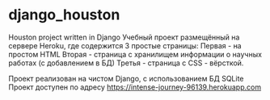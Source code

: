# django_houston
Houston project written in Django
Учебный проект размещённый на сервере Heroku, где содержится 3 простые страницы:
Первая - на простом HTML
Вторая - страница с хранилищем информации о научных работах (с добавлением в БД)
Третья - страница с CSS - вёрсткой.

Проект реализован на чистом Django, с использованием БД SQLite
Проект доступен по адресу https://intense-journey-96139.herokuapp.com
